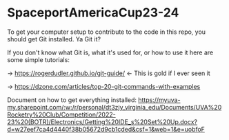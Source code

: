 # SpaceportAmericaCup23-24

To get your computer setup to contribute to the code in this repo, you should get Git installed. Ya Git it?

If you don't know what Git is, what it's used for, or how to use it here are some simple tutorials:

-> https://rogerdudler.github.io/git-guide/ <- This is gold if I ever seen it

-> https://dzone.com/articles/top-20-git-commands-with-examples

Document on how to get everything installed: https://myuva-my.sharepoint.com/:w:/r/personal/dt3zjy_virginia_edu/Documents/UVA%20Rocketry%20Club/Competition/2022-23%20(BOTR)/Electronics/Getting%20IDE_s%20Set%20Up.docx?d=w27eef7ca4d4440f38b05672d9cb1cded&csf=1&web=1&e=uobfoF
